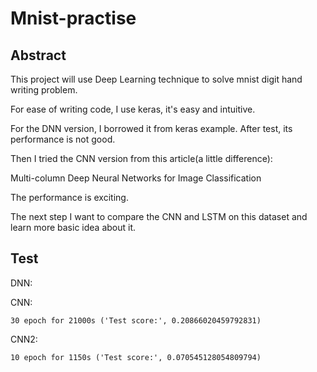 # Mnist-practise

## Abstract

This project will use Deep Learning technique to solve mnist digit hand writing problem.

For ease of writing code, I use keras, it's easy and intuitive.

For the DNN version, I borrowed it from keras example. After test, its performance is not good.

Then I tried the CNN version from this article(a little difference):

Multi-column Deep Neural Networks for Image Classification

The performance is exciting.

The next step I want to compare the CNN and LSTM on this dataset and learn more basic idea about it.

## Test

DNN:

CNN:
```
30 epoch for 21000s ('Test score:', 0.20866020459792831)
```

CNN2:
```
10 epoch for 1150s ('Test score:', 0.070545128054809794)
```
